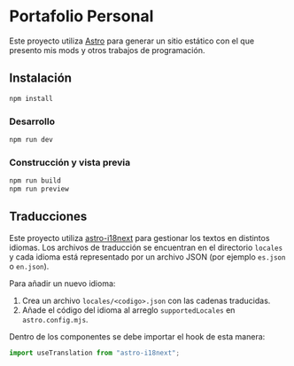 # Portafolio Personal

Este proyecto utiliza [Astro](https://astro.build/) para generar un sitio estático con el que presento mis mods y otros trabajos de programación.

## Instalación

```bash
npm install
```

### Desarrollo

```bash
npm run dev
```

### Construcción y vista previa

```bash
npm run build
npm run preview
```

## Traducciones

Este proyecto utiliza [astro-i18next](https://github.com/yassinedoghri/astro-i18next) para gestionar los textos en distintos idiomas. Los archivos de traducción se encuentran en el directorio `locales` y cada idioma está representado por un archivo JSON (por ejemplo `es.json` o `en.json`).

Para añadir un nuevo idioma:

1. Crea un archivo `locales/<codigo>.json` con las cadenas traducidas.
2. Añade el código del idioma al arreglo `supportedLocales` en `astro.config.mjs`.

Dentro de los componentes se debe importar el hook de esta manera:

```js
import useTranslation from "astro-i18next";
```

